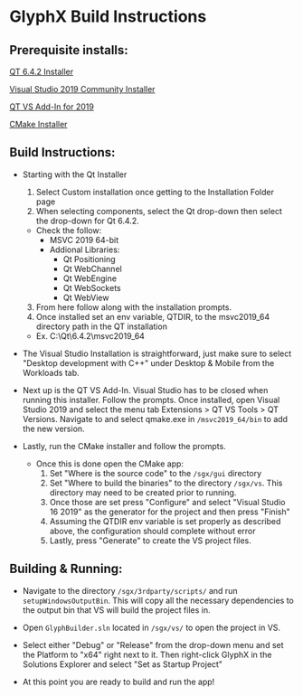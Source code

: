# GlyphX Build Instructions

## Prerequisite installs:

[QT 6.4.2 Installer](https://glyphx-build-tools.s3.us-east-2.amazonaws.com/qt-unified-windows-x64-4.5.1-online.exe)

[Visual Studio 2019 Community Installer](https://glyphx-build-tools.s3.us-east-2.amazonaws.com/vs_community__11d1cef4f41e4b1abc61bdf31105aa0a.exe)

[QT VS Add-In for 2019](https://glyphx-build-tools.s3.us-east-2.amazonaws.com/qt-vsaddin-msvc2019-2.10.1-rev.2.vsix)

[CMake Installer](https://glyphx-build-tools.s3.us-east-2.amazonaws.com/cmake-3.26.0-rc4-windows-x86_64.msi)

## Build Instructions:

- Starting with the Qt Installer
  1. Select Custom installation once getting to the Installation Folder page
  2. When selecting components, select the Qt drop-down then select the drop-down for Qt 6.4.2.
   
   - Check the follow:
      - MSVC 2019 64-bit
      - Addional Libraries:
        - Qt Positioning
        - Qt WebChannel
        - Qt WebEngine
        - Qt WebSockets
        - Qt WebView
  3. From here follow along with the installation prompts.
  4. Once installed set an env variable, QTDIR, to the msvc2019_64 directory path in the QT installation
    
    - Ex. C:\Qt\6.4.2\msvc2019_64
    
- The Visual Studio Installation is straightforward, just make sure to select "Desktop development with C++" under Desktop & Mobile from the Workloads tab.
 
- Next up is the QT VS Add-In. Visual Studio has to be closed when running this installer. Follow the prompts. Once installed, open Visual Studio 2019 and select the menu tab Extensions > QT VS Tools > QT Versions. Navigate to and select qmake.exe in `/msvc2019_64/bin` to add the new version. 

- Lastly, run the CMake installer and follow the prompts.
  
  - Once this is done open the CMake app:
    1. Set "Where is the source code" to the `/sgx/gui` directory 
    2. Set "Where to build the binaries" to the directory `/sgx/vs`. This directory may need to be created prior to running.
    3. Once those are set press "Configure" and select "Visual Studio 16 2019" as the generator for the project and then press "Finish"
    4. Assuming the QTDIR env variable is set properly as described above, the configuration should complete without error
    5. Lastly, press "Generate" to create the VS project files.
    
## Building & Running:

- Navigate to the directory `/sgx/3rdparty/scripts/` and run `setupWindowsOutputBin`. This will copy all the necessary dependencies to the output bin that VS will build the project files in.

- Open `GlyphBuilder.sln` located in `/sgx/vs/` to open the project in VS.

- Select either "Debug" or "Release" from the drop-down menu and set the Platform to "x64" right next to it. Then right-click GlyphX in the Solutions Explorer and select "Set as Startup Project"

- At this point you are ready to build and run the app!
